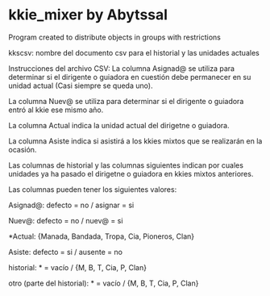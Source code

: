 # kkie_mixer by Abytssal
Program created to distribute objects in groups with restrictions

kkscsv: nombre del documento csv para el historial y las unidades actuales

Instrucciones del archivo CSV:
La columna Asignad@ se utiliza para determinar si el dirigente o guiadora en 
cuestión debe permanecer en su unidad actual (Casi siempre se queda uno).

La columna Nuev@ se utiliza para determinar si el dirigente o guiadora entró al kkie
ese mismo año.

La columna Actual indica la unidad actual del dirigetne o guiadora.

La columna Asiste indica si asistirá a los kkies mixtos que se realizarán en la ocasión.

Las columnas de historial y las columnas siguientes indican por cuales unidades ya ha 
pasado el dirigetne o guiadora en kkies mixtos anteriores.


Las columnas pueden tener los siguientes valores:

Asignad@: defecto = no / asignar = si

Nuev@: defecto = no / nuev@ = si

*Actual: {Manada, Bandada, Tropa, Cia, Pioneros, Clan}

Asiste: defecto = si / ausente = no

historial: * = vacío / {M, B, T, Cia, P, Clan}

otro (parte del historial): * = vacío / {M, B, T, Cia, P, Clan}


